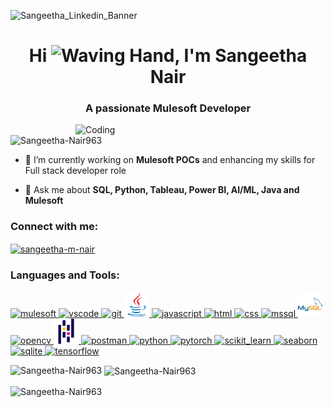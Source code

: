 
![Sangeetha_Linkedin_Banner](https://github.com/Sangeetha-Nair963/Sangeetha-Nair963/assets/114836139/da05606b-cf7c-415b-b220-8fd526b5ed48)

<h1 align="center">Hi <img src="https://raw.githubusercontent.com/Tarikul-Islam-Anik/Animated-Fluent-Emojis/master/Emojis/Hand%20gestures/Waving%20Hand.png" alt="Waving Hand" width="25" height="25" />, I'm Sangeetha Nair</h1>
<h3 align="center">A passionate Mulesoft Developer</h3>

<img align="right" alt="Coding" width="400" src="https://github.com/Sangeetha-Nair963/Sangeetha-Nair963/assets/114836139/8fd6c33e-5cb2-4c21-92df-8a7348bcd91b">


<p align="left"> <img src="https://komarev.com/ghpvc/?username=Sangeetha-Nair963&label=Profile%20views&color=0e75b6&style=flat" alt="Sangeetha-Nair963" /> </p>

- 🔭 I’m currently working on **Mulesoft POCs** and enhancing my skills for Full stack developer role

- 💬 Ask me about **SQL, Python, Tableau, Power BI, AI/ML, Java and Mulesoft**

<h3 align="left">Connect with me:</h3>
<p align="left">
<a href="https://www.linkedin.com/in/sangeetha-m-nair" target="blank"><img align="center" src="https://raw.githubusercontent.com/rahuldkjain/github-profile-readme-generator/master/src/images/icons/Social/linked-in-alt.svg" alt="sangeetha-m-nair" height="30" width="40" />
</a>
</p>

<h3 align="left">Languages and Tools:</h3>
<p align="left"> <a href="https://www.mulesoft.com/" target="_blank" rel="noreferrer"> <img src="https://github.com/Sangeetha-Nair963/Sangeetha-Nair963/assets/114836139/3c5e9dd8-23c1-4e53-bbf5-a40e6990bb26" alt="mulesoft" width="40" height="40"/> </a>
<a href="https://code.visualstudio.com/" target="_blank" rel="noreferrer"> <img src="https://github.com/Sangeetha-Nair963/Sangeetha-Nair963/assets/114836139/b45275d1-0fc4-442c-8c3b-7f0d43e17a56" alt="vscode" width="40" height="40"/> </a>
<a href="https://git-scm.com/" target="_blank" rel="noreferrer"> <img src="https://github.com/Sangeetha-Nair963/Sangeetha-Nair963/assets/114836139/4750de89-4090-4f3e-8f6f-aa5ce663314a " alt="git" width="40" height="40"/> </a> <a href="https://www.java.com" target="_blank" rel="noreferrer"> <img src="https://raw.githubusercontent.com/devicons/devicon/master/icons/java/java-original.svg" alt="java" width="40" height="40"/> </a> <a href="https://developer.mozilla.org/en-US/docs/Web/JavaScript" target="_blank" rel="noreferrer"> <img src="https://github.com/Sangeetha-Nair963/Sangeetha-Nair963/assets/114836139/a03042e6-b334-4eda-bda8-d72ec43c3cf1" alt="javascript" width="40" height="40"/> </a>
<a href="https://en.wikipedia.org/wiki/HTML" target="_blank" rel="noreferrer"> <img src="https://github.com/Sangeetha-Nair963/Sangeetha-Nair963/assets/114836139/1213753f-13c7-4648-ae16-35300449bacf" alt="html" width="40" height="40"/> </a> <a href="https://en.wikipedia.org/wiki/CSS" target="_blank" rel="noreferrer"> <img src="https://github.com/Sangeetha-Nair963/Sangeetha-Nair963/assets/114836139/0c61a8da-9b20-4429-819c-3c7e3aa73843" alt="css" width="40" height="40"/> </a> <a href="https://www.microsoft.com/en-us/sql-server" target="_blank" rel="noreferrer"> <img src="https://www.svgrepo.com/show/303229/microsoft-sql-server-logo.svg" alt="mssql" width="40" height="40"/> </a> <a href="https://www.mysql.com/" target="_blank" rel="noreferrer"> <img src="https://raw.githubusercontent.com/devicons/devicon/master/icons/mysql/mysql-original-wordmark.svg" alt="mysql" width="40" height="40"/> </a> <a href="https://opencv.org/" target="_blank" rel="noreferrer"> <img src="https://www.vectorlogo.zone/logos/opencv/opencv-icon.svg" alt="opencv" width="40" height="40"/> </a> <a href="https://pandas.pydata.org/" target="_blank" rel="noreferrer"> <img src="https://raw.githubusercontent.com/devicons/devicon/2ae2a900d2f041da66e950e4d48052658d850630/icons/pandas/pandas-original.svg" alt="pandas" width="40" height="40"/> </a> <a href="https://postman.com" target="_blank" rel="noreferrer"> <img src="https://www.vectorlogo.zone/logos/getpostman/getpostman-icon.svg" alt="postman" width="40" height="40"/> </a> <a href="https://www.python.org" target="_blank" rel="noreferrer"> <img src="https://github.com/Sangeetha-Nair963/Sangeetha-Nair963/assets/114836139/bdd685c3-4284-4aed-9263-c098d2c8ec15" alt="python" width="40" height="40"/> </a> <a href="https://pytorch.org/" target="_blank" rel="noreferrer"> <img src="https://www.vectorlogo.zone/logos/pytorch/pytorch-icon.svg" alt="pytorch" width="40" height="40"/> </a> <a href="https://scikit-learn.org/" target="_blank" rel="noreferrer"> <img src="https://upload.wikimedia.org/wikipedia/commons/0/05/Scikit_learn_logo_small.svg" alt="scikit_learn" width="40" height="40"/> </a> <a href="https://seaborn.pydata.org/" target="_blank" rel="noreferrer"> <img src="https://seaborn.pydata.org/_images/logo-mark-lightbg.svg" alt="seaborn" width="40" height="40"/> </a> <a href="https://www.sqlite.org/" target="_blank" rel="noreferrer"> <img src="https://www.vectorlogo.zone/logos/sqlite/sqlite-icon.svg" alt="sqlite" width="40" height="40"/> </a> <a href="https://www.tensorflow.org" target="_blank" rel="noreferrer"> <img src="https://www.vectorlogo.zone/logos/tensorflow/tensorflow-icon.svg" alt="tensorflow" width="40" height="40"/> </a> </p>

<p><img align="left" src="https://github-readme-stats.vercel.app/api/top-langs?username=Sangeetha-Nair963&show_icons=true&locale=en&layout=compact" alt="Sangeetha-Nair963" /></p>

<p>&nbsp;<img align="center" src="https://github-readme-stats.vercel.app/api?username=Sangeetha-Nair963&show_icons=true&locale=en" alt="Sangeetha-Nair963" /></p>

<p><img align="center" src="https://github-readme-streak-stats.herokuapp.com/?user=Sangeetha-Nair963&" alt="Sangeetha-Nair963" /></p>
